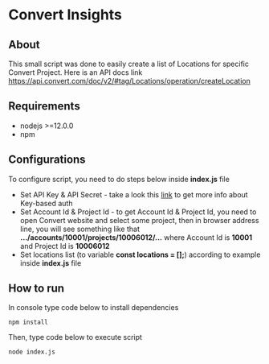 # Convert Insights

## About
This small script was done to easily create a list of Locations for specific Convert Project.
Here is an API docs link https://api.convert.com/doc/v2/#tag/Locations/operation/createLocation

## Requirements

* nodejs >=12.0.0
* npm

## Configurations
To configure script, you need to do steps below inside **index.js** file
* Set API Key & API Secret - take a look this [link](https://api.convert.com/doc/v2/#tag/API-KEY-Authentication) to get more info about Key-based auth 
* Set Account Id & Project Id - to get Account Id & Project Id, you need to open Convert website and select some project, then in browser address line, you will see something like that **.../accounts/10001/projects/10006012/...** where Account Id is **10001** and Project Id is **10006012**
* Set locations list (to variable **const locations = [];**) according to example inside **index.js** file

## How to run
In console type code below to install dependencies

``npm install``

Then, type code below to execute script

``node index.js``
